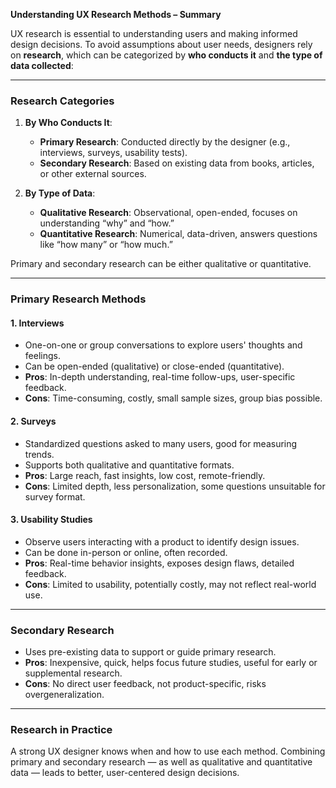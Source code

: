 **Understanding UX Research Methods – Summary**

UX research is essential to understanding users and making informed design decisions. To avoid assumptions about user needs, designers rely on **research**, which can be categorized by **who conducts it** and **the type of data collected**:

---

### **Research Categories**

1. **By Who Conducts It**:

   * **Primary Research**: Conducted directly by the designer (e.g., interviews, surveys, usability tests).
   * **Secondary Research**: Based on existing data from books, articles, or other external sources.

2. **By Type of Data**:

   * **Qualitative Research**: Observational, open-ended, focuses on understanding “why” and “how.”
   * **Quantitative Research**: Numerical, data-driven, answers questions like “how many” or “how much.”

Primary and secondary research can be either qualitative or quantitative.

---

### **Primary Research Methods**

#### **1. Interviews**

* One-on-one or group conversations to explore users' thoughts and feelings.
* Can be open-ended (qualitative) or close-ended (quantitative).
* **Pros**: In-depth understanding, real-time follow-ups, user-specific feedback.
* **Cons**: Time-consuming, costly, small sample sizes, group bias possible.

#### **2. Surveys**

* Standardized questions asked to many users, good for measuring trends.
* Supports both qualitative and quantitative formats.
* **Pros**: Large reach, fast insights, low cost, remote-friendly.
* **Cons**: Limited depth, less personalization, some questions unsuitable for survey format.

#### **3. Usability Studies**

* Observe users interacting with a product to identify design issues.
* Can be done in-person or online, often recorded.
* **Pros**: Real-time behavior insights, exposes design flaws, detailed feedback.
* **Cons**: Limited to usability, potentially costly, may not reflect real-world use.

---

### **Secondary Research**

* Uses pre-existing data to support or guide primary research.
* **Pros**: Inexpensive, quick, helps focus future studies, useful for early or supplemental research.
* **Cons**: No direct user feedback, not product-specific, risks overgeneralization.

---

### **Research in Practice**

A strong UX designer knows when and how to use each method. Combining primary and secondary research — as well as qualitative and quantitative data — leads to better, user-centered design decisions.
